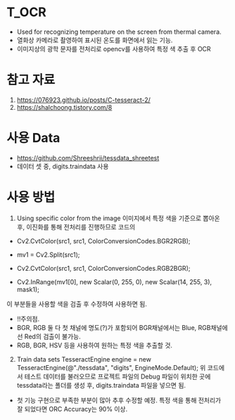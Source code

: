 # T_OCR
- Used for recognizing temperature on the screen from thermal camera.
- 열화상 카메라로 촬영하여 표시된 온도를 화면에서 읽는 기능.
- 이미지상의 광학 문자를 전처리로 opencv를 사용하여 특정 색 추출 후 OCR

# 참고 자료
1. https://076923.github.io/posts/C-tesseract-2/
2. https://shalchoong.tistory.com/8

# 사용 Data
- https://github.com/Shreeshrii/tessdata_shreetest
- 데이터 셋 중, digits.traindata 사용

# 사용 방법
1. Using specific color from the image
이미지에서 특정 색을 기준으로 뽑아온 후, 이진화를 통해 전처리를 진행하므로 코드의
- Cv2.CvtColor(src1, src1, ColorConversionCodes.BGR2RGB);
- mv1 = Cv2.Split(src1);
- Cv2.CvtColor(src1, src1, ColorConversionCodes.RGB2BGR);

- Cv2.InRange(mv1[0], new Scalar(0, 255, 0), new Scalar(14, 255, 3), mask1);

이 부분들을 사용할 색을 검출 후 수정하여 사용하면 됨.
- !!주의점.
- BGR, RGB 둘 다 첫 채널에 명도(?)가 포함되어 BGR채널에서는 Blue, RGB채널에선 Red의 검출이 불가능.
- RGB, BGR, HSV 등을 사용하여 원하는 특정 색을 추출할 것.

2. Train data sets
TesseractEngine engine = new TesseractEngine(@"./tessdata", "digits", EngineMode.Default);
위 코드에서 테스트 데이터를 불러오므로 프로젝트 파일의 Debug 파일이 위치한 곳에 tessdata라는 폴더를 생성 후,
digits.traindata 파일을 넣으면 됨.

- 첫 기능 구현으로 부족한 부분이 많아 추후 수정할 예정. 특정 색을 통해 전처리가 잘 되었다면 ORC Accuracy는 90% 이상.
